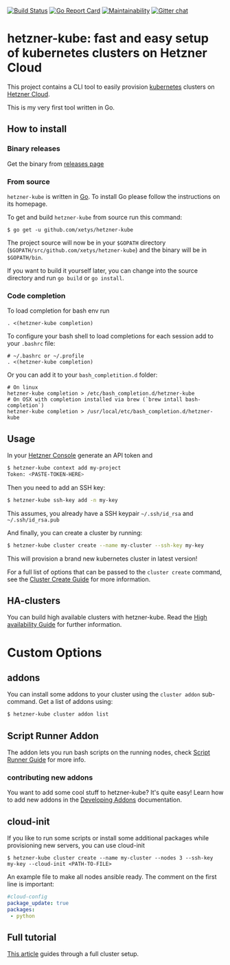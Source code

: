 
[![Build Status](https://travis-ci.org/xetys/hetzner-kube.svg?branch=master)](https://travis-ci.org/xetys/hetzner-kube)
[![Go Report Card](https://goreportcard.com/badge/github.com/xetys/hetzner-kube)](https://goreportcard.com/report/github.com/xetys/hetzner-kube)
[![Maintainability](https://api.codeclimate.com/v1/badges/3ef5b31a84811e3b8b02/maintainability)](https://codeclimate.com/github/xetys/hetzner-kube/maintainability)
[![Gitter chat](https://badges.gitter.im/hetzner-kube.png)](https://gitter.im/hetzner-kube)

# hetzner-kube: fast and easy setup of kubernetes clusters on Hetzner Cloud

This project contains a CLI tool to easily provision [kubernetes](https://kubernetes.io) clusters
on [Hetzner Cloud](https://hetzner.com/cloud).

This is my very first tool written in Go.

## How to install

### Binary releases

Get the binary from [releases page](https://github.com/xetys/hetzner-kube/releases)

### From source

`hetzner-kube` is written in [Go](https://golang.org/). To install Go please follow the instructions on its homepage.

To get and build `hetzner-kube` from source run this command:

```
$ go get -u github.com/xetys/hetzner-kube
```

The project source will now be in your `$GOPATH` directory (`$GOPATH/src/github.com/xetys/hetzner-kube`) and the binary will be in `$GOPATH/bin`.

If you want to build it yourself later, you can change into the source directory and run `go build` or `go install`.

### Code completion

To load completion for bash env run

    . <(hetzner-kube completion)

To configure your bash shell to load completions for each session add to your `.bashrc` file:

    # ~/.bashrc or ~/.profile
    . <(hetzner-kube completion)

Or you can add it to your `bash_completition.d` folder:

    # On linux
    hetzner-kube completion > /etc/bash_completion.d/hetzner-kube
    # On OSX with completion installed via brew (`brew intall bash-completion`)
    hetzner-kube completion > /usr/local/etc/bash_completion.d/hetzner-kube

## Usage

In your [Hetzner Console](https://console.hetzner.cloud) generate an API token and

```bash
$ hetzner-kube context add my-project
Token: <PASTE-TOKEN-HERE>
```

Then you need to add an SSH key:

```bash
$ hetzner-kube ssh-key add -n my-key
```

This assumes, you already have a SSH keypair `~/.ssh/id_rsa` and `~/.ssh/id_rsa.pub`

And finally, you can create a cluster by running:

```bash
$ hetzner-kube cluster create --name my-cluster --ssh-key my-key

```

This will provision a brand new kubernetes cluster in latest version!

For a full list of options that can be passed to the ```cluster create``` command, see the [Cluster Create Guide](docs/cluster-create.md) for more information.

## HA-clusters

You can build high available clusters with hetzner-kube. Read the [High availability Guide](docs/high-availability.md) for
further information.

# Custom Options

## addons

You can install some addons to your cluster using the `cluster addon` sub-command. Get a list of addons using:

```bash
$ hetzner-kube cluster addon list
```

## Script Runner Addon

The addon lets you run bash scripts on the running nodes, check [Script Runner Guide](docs/script-runner-addon.md) for more info. 

### contributing new addons

You want to add some cool stuff to hetzner-kube? It's quite easy! Learn how to add new addons in the [Developing Addons](docs/cluster-addons.md) documentation.

## cloud-init

If you like to run some scripts or install some additional packages while provisioning new servers, you can use cloud-init
```
$ hetzner-kube cluster create --name my-cluster --nodes 3 --ssh-key my-key --cloud-init <PATH-TO-FILE>
```
An example file to make all nodes ansible ready. The comment on the first line is important:

```yaml
#cloud-config
package_update: true
packages:
 - python
```

## Full tutorial

[This article](http://stytex.de/blog/2018/01/29/deploy-kubernetes-hetzner-cloud-openebs/) guides through a full cluster setup.
